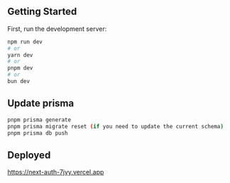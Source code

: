 ## Getting Started

First, run the development server:

```bash
npm run dev
# or
yarn dev
# or
pnpm dev
# or
bun dev
```

## Update prisma

```bash
pnpm prisma generate
pnpm prisma migrate reset (if you need to update the current schema)
pnpm prisma db push
```

## Deployed
https://next-auth-7jvy.vercel.app
